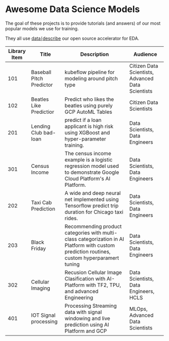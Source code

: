 
# Awesome Data Science Models

The goal of these projects is to provide tutorials (and answers) of our most popular models we use for training.

They all use [data⎰describe](https://github.com/data-describe/data-describe) our open source accelerator for EDA.


| Library   Item | Title | Description | Audience |
|-|-|-|-|
| 101 | Baseball Pitch Predictor | kubeflow pipeline for modeling   around pitch type | Citizen Data Scientists,   Advanced Data Scientists |
| 102 | Beatles Like Predictior | Predict who likes the beatles   using purely GCP AutoML Tables | Citizen Data Scientists |
| 201 | Lending Club bad-loan | predict if a loan applicant is   high risk using XGBoost and hyper-parameter training. | Data Scientists, Data Engineers |
| 301 | Census Income | The census income example is a   logistic regression model used to demonstrate Google Cloud Platform's AI   Platform.  | Data Scientists, Data Engineers |
| 202 | Taxi Cab Prediction | A wide and deep neural net   implemented using Tensorflow predict trip duration for Chicago taxi rides. | Data Scientists, Data Engineers |
| 203 | Black Friday | Recommending product categories   with multi-class categorization in AI Platform with custom prediction   routines, custom hyperparamert tuning | Data Scientists, Data Engineers |
| 302 | Cellular Imaging | Recusion Cellular Image   Clasification with AI-Platform with TF2, TPU, and advanced Engineering | Data Scientists, Data Engineers,   HCLS |
| 401 | IOT Signal processing  | Processing Streaming data with   signal windowing and live prediction using AI Platform and GCP | MLOps, Advanced Data Scientists |




